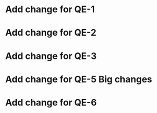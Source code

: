 # Add change for QE-1
# Add change for QE-2
# Add change for QE-3
# Add change for QE-5 Big changes
# Add change for QE-6
